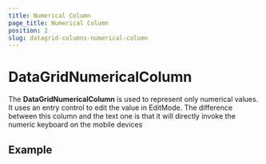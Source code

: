 ```yaml
---
title: Numerical Column
page_title: Numerical Column
position: 2
slug: datagrid-columns-numerical-column
---
```


# DataGridNumericalColumn #

The **DataGridNumericalColumn** is used to represent only numerical values. It uses an entry control to edit the value in EditMode. The difference between this column and the text one is that it will directly invoke the numeric keyboard on the mobile devices

## Example
